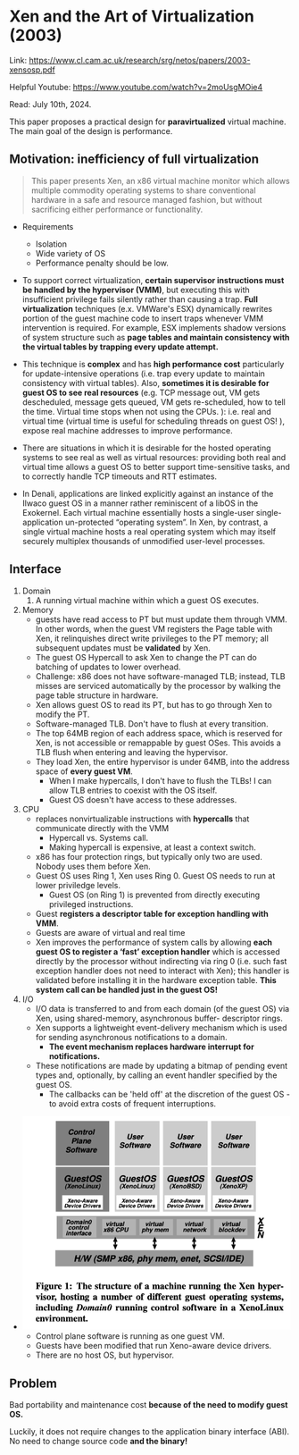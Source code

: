 # Xen and the Art of Virtualization (2003) 

Link: https://www.cl.cam.ac.uk/research/srg/netos/papers/2003-xensosp.pdf

Helpful Youtube: https://www.youtube.com/watch?v=2moUsgMOie4

Read: July 10th, 2024.

This paper proposes a practical design for **paravirtualized** virtual machine. The main goal of the design is performance. 

## Motivation: inefficiency of full virtualization 

> This paper presents Xen, an x86 virtual machine monitor which allows multiple commodity operating systems to share conventional hardware in a safe and resource managed fashion, but without sacrificing either performance or functionality. 

* Requirements
  * Isolation
  * Wide variety of OS
  * Performance penalty should be low. 

* To support correct virtualization, **certain supervisor instructions must be handled by the hypervisor (VMM)**, but executing this with insufficient privilege fails silently rather than causing a trap. **Full virtualization** techniques (e.x. VMWare's ESX) dynamically rewrites portion of the guest machine code to insert traps whenever VMM intervention is required. For example, ESX implements shadow versions of system structure such as **page tables and maintain consistency with the virtual tables by trapping every update attempt.**

* This technique is **complex** and has **high performance cost** particularly for update-intensive operations (i.e. trap every update to maintain consistency with virtual tables). Also, **sometimes it is desirable for guest OS to see real resources** (e.g. TCP message out, VM gets descheduled, message gets queued, VM gets re-scheduled, how to tell the time. Virtual time stops when not using the CPUs. ): i.e. real and virtual time (virtual time is useful for scheduling threads on guest OS! ), expose real machine addresses to improve performance. 

- There are situations in which it is desirable for the hosted operating systems to see real as well as virtual resources: providing both real and virtual time allows a guest OS to better support time-sensitive tasks, and to correctly handle TCP timeouts and RTT estimates. 

- In Denali, applications are linked explicitly against an instance of the Ilwaco guest OS in a manner rather reminiscent of a libOS in the Exokernel. Each virtual machine essentially hosts a single-user single-application un-protected “operating system”. In Xen, by contrast, a single virtual machine hosts a real operating system which may itself securely multiplex thousands of unmodified user-level processes.

## Interface 
1. Domain
   1. A running virtual machine within which a guest OS executes. 
2. Memory 
   *  guests have read access to PT but must update them through VMM. In other words, when the guest VM registers the Page table with Xen, it relinquishes direct write privileges to the PT memory; all subsequent updates must be **validated** by Xen. 
   *  The guest OS Hypercall to ask Xen to change the PT can do batching of updates to lower overhead. 
   *  Challenge: x86 does not have software-managed TLB; instead, TLB misses are serviced automatically by the processor by walking the page table structure in hardware. 
   *  Xen allows guest OS to read its PT, but has to go through Xen to modify the PT. 
   *  Software-managed TLB. Don't have to flush at every transition. 
   *  The top 64MB region of each address space, which is reserved for Xen, is not accessible or remappable by guest OSes. This avoids a TLB flush when entering and leaving the hypervisor. 
   *  They load Xen, the entire hypervisor is under 64MB, into the address space of **every guest VM**.
      *  When I make hypercalls, I don't have to flush the TLBs! I can allow TLB entries to coexist with the OS itself. 
      *  Guest OS doesn't have access to these addresses. 
1. CPU
   *  replaces nonvirtualizable instructions with **hypercalls** that communicate directly with the VMM
      * Hypercall vs. Systems call. 
      * Making hypercall is expensive, at least a context switch. 
   *  x86 has four protection rings, but typically only two are used. Nobody uses them before Xen. 
   *  Guest OS uses Ring 1, Xen uses Ring 0. Guest OS needs to run at lower priviledge levels. 
      *  Guest OS (on Ring 1) is prevented from directly executing privileged instructions.
   *  Guest **registers a descriptor table for exception handling with VMM**. 
   *  Guests are aware of virtual and real time
   *  Xen improves the performance of system calls by allowing **each guest OS to register a ‘fast’ exception handler** which is accessed directly by the processor without indirecting via ring 0 (i.e. such fast exception handler does not need to interact with Xen); this handler is validated before installing it in the hardware exception table. **This system call can be handled just in the guest OS!**
2. I/O
   *  I/O data is transferred to and from each domain (of the guest OS) via Xen, using shared-memory, asynchronous buffer- descriptor rings.
   *  Xen supports a lightweight event-delivery mechanism which is used for sending asynchronous notifications to a domain.
      *  **The event mechanism replaces hardware interrupt for notifications.**
   *  These notifications are made by updating a bitmap of pending event types and, optionally, by calling an event handler specified by the guest OS. 
      *  The callbacks can be 'held off' at the discretion of the guest OS - to avoid extra costs of frequent interruptions. 
*  ![alt text](images/73-xen/system-structure.png)
   *  Control plane software is running as one guest VM. 
   *  Guests have been modified that run Xeno-aware device drivers. 
   *  There are no host OS, but hypervisor. 

## Problem 
Bad portability and maintenance cost **because of the need to modify guest OS.**

Luckily, it does not require changes to the application binary interface (ABI). No need to change source code **and the binary!**
